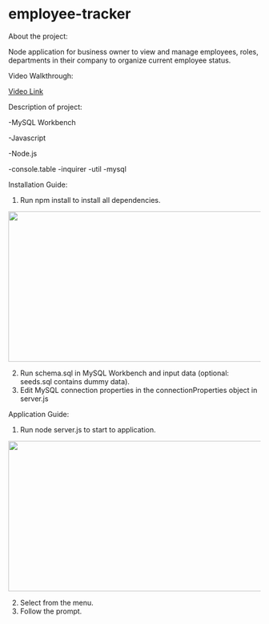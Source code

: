# employee-tracker
About the project:

Node application for business owner to view and manage employees, roles, departments in their company to organize current employee status.

Video Walkthrough:

<a href="assets/process.mp4">Video Link</a>

Description of project:

-MySQL Workbench

-Javascript

-Node.js
  
   -console.table
   -inquirer
   -util
   -mysql

Installation Guide:

1. Run npm install to install all dependencies.

<img src="assets/install.gif" width="600" height="300">

2. Run schema.sql in MySQL Workbench and input data (optional: seeds.sql contains dummy data).
3. Edit MySQL connection properties in the connectionProperties object in server.js

Application Guide:

1. Run node server.js to start to application.

<img src="assets/start.gif" width="600" height="300">

2. Select from the menu.
3. Follow the prompt.
